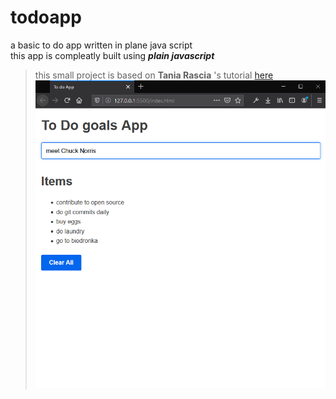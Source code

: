 # todoapp
a basic to do app written in plane java script<br>
this app is compleatly built using ***plain javascript***

>this small project is based on **Tania Rascia** 's tutorial [here](https://www.taniarascia.com/how-to-use-local-storage-with-javascript/)<br>
![example screenshot](img/1.png "screenshot")
